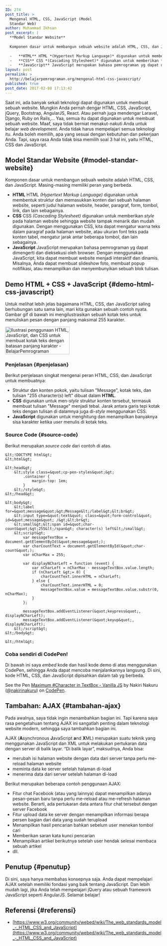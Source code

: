```yaml
---
ID: 274
post_title: >
  Mengenal HTML, CSS, JavaScript (Model
  Standar Web)
author: Muhammad Ikhsan
post_excerpt: |
  **Model Standar Website**
  
  Komponen dasar untuk membangun sebuah website adalah HTML, CSS, dan JavaScript. Masing-masing memiliki peran yang berbeda.
  
  -   **HTML** HTML *(Hypertext Markup Language)* digunakan untuk membentuk struktur dan memasukkan konten dari sebuah halaman website, seperti judul halaman website, header, paragraf, form, tombol, link, dan lain sebagainya.
  -   **CSS** CSS *(Cascading Stylesheet)* digunakan untuk memberikan *style* pada halaman website sehingga website tampak menarik dan mudah digunakan. Dengan menggunakan CSS, kita dapat mengatur warna teks dalam paragraf pada halaman website, atau ukuran font teks pada konten tabel, mengatur jarak antar beberapa tombol, dan lain sebagainya.
  -   **JavaScript** JavaScript merupakan bahasa pemrograman yg dapat dimengerti dan dieksekusi oleh browser. Dengan menggunakan JavaScript, kita dapat membuat website menjadi interaktif dan dinamis. Misalnya, Anda dapat membuat slideshow foto, membuat popup notifikasi, atau menampilkan dan menyembunyikan sebuah blok tulisan.
layout: post
permalink: >
  http://belajarpemrograman.org/mengenal-html-css-javascript/
published: true
post_date: 2017-02-08 17:13:42
---
```

Saat ini, ada banyak sekali teknologi dapat digunakan untuk membuat sebuah website. Mungkin Anda pernah dengar HTML, CSS, JavaScript, jQuery, Bootstrap, AngularJS, React. Atau pernah juga mendengar Laravel, Django, Ruby on Rails,… Yaa, semua itu dapat digunakan untuk membuat sebuah website. Maaf, saya tidak berniat menakut-nakuti Anda untuk belajar *web development*. Anda tidak harus mempelajari semua teknologi itu. Anda boleh memilih, apa yang sesuai dengan kebutuhan dan pekerjaan Anda. Tapi, saya rasa Anda tidak bisa memilih soal 3 hal ini, yaitu HTML, CSS dan JavaScript.

Model Standar Website {#model-standar-website}
---------------------

Komponen dasar untuk membangun sebuah website adalah HTML, CSS, dan JavaScript. Masing-masing memiliki peran yang berbeda.

-   **HTML** HTML *(Hypertext Markup Language)* digunakan untuk membentuk struktur dan memasukkan konten dari sebuah halaman website, seperti judul halaman website, header, paragraf, form, tombol, link, dan lain sebagainya.
-   **CSS** CSS *(Cascading Stylesheet)* digunakan untuk memberikan *style* pada halaman website sehingga website tampak menarik dan mudah digunakan. Dengan menggunakan CSS, kita dapat mengatur warna teks dalam paragraf pada halaman website, atau ukuran font teks pada konten tabel, mengatur jarak antar beberapa tombol, dan lain sebagainya.
-   **JavaScript** JavaScript merupakan bahasa pemrograman yg dapat dimengerti dan dieksekusi oleh browser. Dengan menggunakan JavaScript, kita dapat membuat website menjadi interaktif dan dinamis. Misalnya, Anda dapat membuat slideshow foto, membuat popup notifikasi, atau menampilkan dan menyembunyikan sebuah blok tulisan.

Demo HTML + CSS + JavaScript {#demo-html-css-javascript}
----------------------------

Untuk melihat lebih jelas bagaimana HTML, CSS, dan JavaScript saling berhubungan satu sama lain, mari kita gunakan sebuah contoh nyata. Gambar gif di bawah ini mengilustrasikan sebuah kotak teks untuk menuliskan pesan dengan panjang maksimal 255 karakter.

<img class="aligncenter size-full wp-image-537" src="http://belajarpemrograman.org/wp-content/uploads/2017/02/demo-maksimal-jumlah-karakter-belajar-pemrograman-web.gif" alt="Ilustrasi penggunaan HTML, JavaScript, dan CSS untuk membuat kotak teks dengan batasan panjang karakter - BelajarPemrograman" width="207" height="89" />

### Penjelasan {#penjelasan}

Berikut penjelasan singkat mengenai peran HTML, CSS, dan JavaScript untuk membuatnya:

-   Struktur dan konten pokok, yaitu tulisan "Message", kotak teks, dan tulisan "255 character(s) left" dibuat dalam **HTML**.
-   **CSS** digunakan untuk men-*style* struktur konten tersebut, termasuk membuat tulisan "Message" menjadi tebal. Jarak antara garis tepi kotak teks dengan tulisan di dalamnya juga di-*style* menggunakan CSS.
-   **JavaScript** digunakan untuk menghitung dan menampilkan banyaknya sisa karakter ketika *user* menulis di kotak teks.

### Source Code {#source-code}

Berikut merupakan *source code* dari contoh di atas.

~~~~~~~~~~~~~~~~~~~~~~~~~~~~~~~~~~~~~~~~~~~~~~~~~~~~~~~~~~~~~~~~~~~~~~~~~~ {.language-markup .line-numbers}
&lt;!DOCTYPE html&gt;
&lt;html&gt;
 
&lt;head&gt;
    &lt;style class=&quot;cp-pen-styles&quot;&gt;
        .container {
            margin-top: 1em;
        }
    &lt;/style&gt;
&lt;/head&gt;
 
&lt;body&gt;
    &lt;label for=&quot;message&quot;&gt;Message&lt;/label&gt;&lt;br&gt;
    &lt;input type=&quot;text&quot; class=&quot;form-control&quot; id=&quot;message&quot; /&gt;&lt;br&gt;
    &lt;small&gt;&lt;span id=&quot;char-count&quot;&gt;255&lt;/span&gt; character(s) left&lt;/small&gt;
    &lt;script&gt;
        var messageTextBox = document.getElementById(&quot;message&quot;);
        var charCountText = document.getElementById(&quot;char-count&quot;);
        var nCharMax = 255;
 
        var displayNCharLeft = function (event) {
            var nCharLeft = nCharMax - messageTextBox.value.length;
            if (nCharLeft &gt;= 0) {
                charCountText.innerHTML = nCharLeft;
            } else {
                charCountText.innerHTML = 0;
                messageTextBox.value = messageTextBox.value.substr(0, nCharMax);
            }
        };
 
        messageTextBox.addEventListener(&quot;keypress&quot;, displayNCharLeft);
        messageTextBox.addEventListener(&quot;keyup&quot;, displayNCharLeft);
    &lt;/script&gt;
&lt;/body&gt;
 
&lt;/html&gt;
~~~~~~~~~~~~~~~~~~~~~~~~~~~~~~~~~~~~~~~~~~~~~~~~~~~~~~~~~~~~~~~~~~~~~~~~~~

### Coba sendiri di CodePen!

Di bawah ini saya *embed* kode dan hasil kode demo di atas menggunakan CodePen, sehingga Anda dapat mencoba menjalankannya langsung. Di sini, kode HTML, CSS, dan JavaScript dipisahkan dalam tab yg berbeda.

<p class="codepen" data-height="265" data-theme-id="0" data-slug-hash="qXGWEZ" data-default-tab="html,result" data-user="nakirinakuru" data-embed-version="2" data-pen-title="Maximum #Character in TextBox - Vanilla JS">See the Pen <a href="https://codepen.io/nakirinakuru/pen/qXGWEZ/">Maximum #Character in TextBox - Vanilla JS</a> by Nakiri Nakuru (<a href="https://codepen.io/nakirinakuru">@nakirinakuru</a>) on <a href="https://codepen.io">CodePen</a>.</p>
<script async src="https://production-assets.codepen.io/assets/embed/ei.js"></script>

Tambahan: AJAX {#tambahan-ajax}
--------------

Pada awalnya, saya tidak ingin menambahkan bagian ini. Tapi karena saya rasa pengetahuan tentang AJAX ini sangatlah penting dalam teknologi website modern, sehingga saya tambahkan bagian ini.

AJAX (**A**synchronous **J**avaScript **a**nd **X**ML) merupakan suatu teknik yang menggunakan JavaScript dan XML untuk melakukan pertukaran data dengan server di balik layar. “Di balik layar”, maksudnya, Anda bisa:

-   merubah isi halaman website dengan data dari server tanpa perlu me-reload halaman website
-   meminta data ke server setelah halaman di-load
-   menerima data dari server setelah halaman di-load

Berikut merupakan beberapa contoh penggunaan AJAX:

-   Fitur chat Facebook (atau yang lainnya) dapat menampilkan adanya pesan-pesan baru tanpa perlu me-reload atau me-refresh halaman website. Berarti, ada pertukaran data antara fitur chat tersebut dengan server Facebook
-   Fitur upload data ke server dengan menampilkan informasi berapa persen bagian dari data yang sudah terupload
-   Menampilkan hasil pencarian bahkan sebelum user menekan tombol cari
-   Memberikan saran kata kunci pencarian
-   Menampilkan artikel berikutnya setelah user hendak selesai membaca sebuah artikel
-   dll.

Penutup {#penutup}
-------

Di sini, saya hanya membahas konsepnya saja. Anda dapat mempelajari AJAX setelah memiliki fondasi yang baik tentang JavaScript. Dan lebih mudah lagi, jika Anda telah mempelajari jQuery atau sebuah framework JavaScript seperti AngularJS. Selamat belajar!

## Referensi {#referensi}

-   [https://www.w3.org/community/webed/wiki/The_web_standards_model_-_HTML_CSS_and_JavaScript](https://www.w3.org/community/webed/wiki/The_web_standards_model_-_HTML_CSS_and_JavaScript)